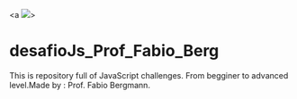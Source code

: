 <a ![](https://mir-s3-cdn-cf.behance.net/project_modules/1400_opt_1/d1e59b143333211.627908a38b9e7.gif)></a>


# desafioJs_Prof_Fabio_Berg


This is repository full of JavaScript challenges. From begginer to advanced level.Made by : Prof. Fabio Bergmann.
